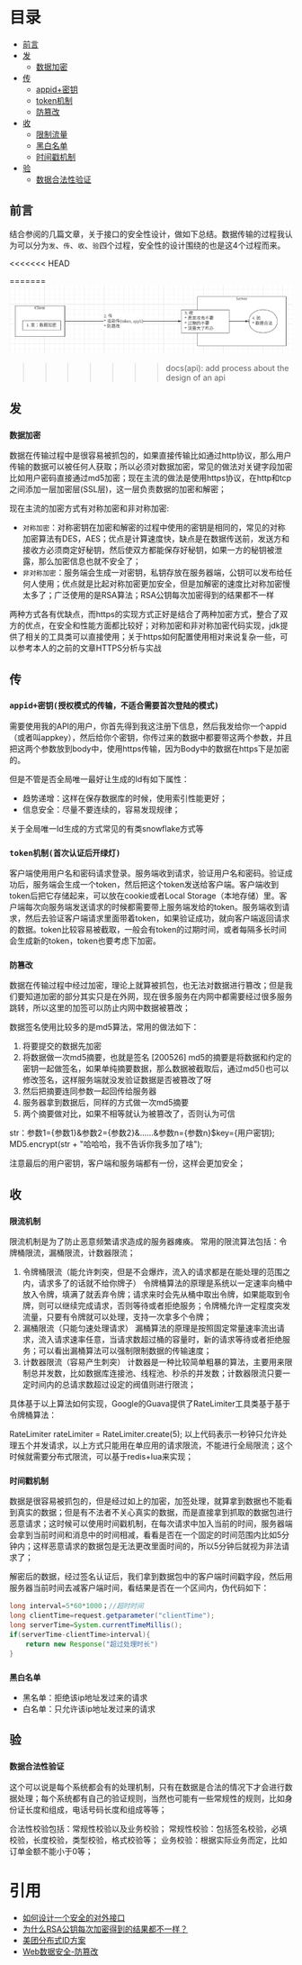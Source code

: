 # 目录
* [前言](#前言)
* [发](#发)
  * [数据加密](#数据加密)
* [传](#传)
  * [appid+密钥](#appid+密钥授权模式的传输，不适合需要首次登陆的模式)
  * [token机制](#token机制首次认证后开绿灯)
  * [防篡改](#防篡改)
* [收](#收)
  * [限制流量](#限制流量)
  * [黑白名单](#黑白名单)
  * [时间戳机制](#时间戳机制)
* [验](#验)
  * [数据合法性验证](#数据合法性验证)

## 前言
结合参阅的几篇文章，关于接口的安全性设计，做如下总结。数据传输的过程我认为可以分为`发`、`传`、`收`、`验`四个过程，安全性的设计围绕的也是这4个过程而来。

<<<<<<< HEAD

=======
![](img/api.png)
>>>>>>> docs(api): add process about the design of an api

## 发
### `数据加密`

数据在传输过程中是很容易被抓包的，如果直接传输比如通过http协议，那么用户传输的数据可以被任何人获取；所以必须对数据加密，常见的做法对关键字段加密比如用户密码直接通过md5加密；现在主流的做法是使用https协议，在http和tcp之间添加一层加密层(SSL层)，这一层负责数据的加密和解密；

现在主流的加密方式有对称加密和非对称加密:
  * `对称加密`：对称密钥在加密和解密的过程中使用的密钥是相同的，常见的对称加密算法有DES，AES；优点是计算速度快，缺点是在数据传送前，发送方和接收方必须商定好秘钥，然后使双方都能保存好秘钥，如果一方的秘钥被泄露，那么加密信息也就不安全了；
  * `非对称加密`：服务端会生成一对密钥，私钥存放在服务器端，公钥可以发布给任何人使用；优点就是比起对称加密更加安全，但是加解密的速度比对称加密慢太多了；广泛使用的是RSA算法；RSA公钥每次加密得到的结果都不一样

两种方式各有优缺点，而https的实现方式正好是结合了两种加密方式，整合了双方的优点，在安全和性能方面都比较好；对称加密和非对称加密代码实现，jdk提供了相关的工具类可以直接使用；关于https如何配置使用相对来说复杂一些，可以参考本人的之前的文章HTTPS分析与实战

## 传
### `appid+密钥(授权模式的传输，不适合需要首次登陆的模式)`
需要使用我的API的用户，你首先得到我这注册下信息，然后我发给你一个appid（或者叫appkey），然后给你个密钥，你传过来的数据中都要带这两个参数，并且把这两个参数放到body中，使用https传输，因为Body中的数据在https下是加密的。

但是不管是否全局唯一最好让生成的Id有如下属性：
  * 趋势递增：这样在保存数据库的时候，使用索引性能更好；
  * 信息安全：尽量不要连续的，容易发现规律；

关于全局唯一Id生成的方式常见的有类snowflake方式等

### `token机制(首次认证后开绿灯)`
客户端使用用户名和密码请求登录。服务端收到请求，验证用户名和密码。验证成功后，服务端会生成一个token，然后把这个token发送给客户端。客户端收到token后把它存储起来，可以放在cookie或者Local Storage（本地存储）里。客户端每次向服务端发送请求的时候都需要带上服务端发给的token。服务端收到请求，然后去验证客户端请求里面带着token，如果验证成功，就向客户端返回请求的数据。token比较容易被截取，一般会有token的过期时间，或者每隔多长时间会生成新的token，token也要考虑下加密。

### `防篡改`
数据在传输过程中经过加密，理论上就算被抓包，也无法对数据进行篡改；但是我们要知道加密的部分其实只是在外网，现在很多服务在内网中都需要经过很多服务跳转，所以这里的加签可以防止内网中数据被篡改；

数据签名使用比较多的是md5算法，常用的做法如下：
  1. 将要提交的数据先加密
  2. 将数据做一次md5摘要，也就是签名
  [200526] md5的摘要是将数据和约定的密钥一起做签名，如果单纯摘要数据，那么数据被截取后，通过md5()也可以修改签名，这样服务端就没发验证数据是否被篡改了呀
  3. 然后把摘要连同参数一起回传给服务器
  4. 服务器拿到数据后，同样的方式做一次md5摘要
  5. 两个摘要做对比，如果不相等就认为被篡改了，否则认为可信

str：参数1={参数1}&参数2={参数2}&……&参数n={参数n}$key={用户密钥};
MD5.encrypt(str + "哈哈哈，我不告诉你我多加了啥");

注意最后的用户密钥，客户端和服务端都有一份，这样会更加安全；

## 收
### `限流机制`
限流机制是为了防止恶意频繁请求造成的服务器瘫痪。
常用的限流算法包括：令牌桶限流，漏桶限流，计数器限流；
  1. 令牌桶限流（能允许刺突，但是不会爆炸，流入的请求都是在能处理的范围之内，请求多了的话就不给你牌子）
    令牌桶算法的原理是系统以一定速率向桶中放入令牌，填满了就丢弃令牌；请求来时会先从桶中取出令牌，如果能取到令牌，则可以继续完成请求，否则等待或者拒绝服务；令牌桶允许一定程度突发流量，只要有令牌就可以处理，支持一次拿多个令牌；
  2. 漏桶限流（只能匀速处理请求）
    漏桶算法的原理是按照固定常量速率流出请求，流入请求速率任意，当请求数超过桶的容量时，新的请求等待或者拒绝服务；可以看出漏桶算法可以强制限制数据的传输速度；
  3. 计数器限流（容易产生刺突）
    计数器是一种比较简单粗暴的算法，主要用来限制总并发数，比如数据库连接池、线程池、秒杀的并发数；计数器限流只要一定时间内的总请求数超过设定的阀值则进行限流；

具体基于以上算法如何实现，Google的Guava提供了RateLimiter工具类基于基于令牌桶算法：

RateLimiter rateLimiter = RateLimiter.create(5);
以上代码表示一秒钟只允许处理五个并发请求，以上方式只能用在单应用的请求限流，不能进行全局限流；这个时候就需要分布式限流，可以基于redis+lua来实现；

### `时间戳机制`
数据是很容易被抓包的，但是经过如上的加密，加签处理，就算拿到数据也不能看到真实的数据；但是有不法者不关心真实的数据，而是直接拿到抓取的数据包进行恶意请求；这时候可以使用时间戳机制，在每次请求中加入当前的时间，服务器端会拿到当前时间和消息中的时间相减，看看是否在一个固定的时间范围内比如5分钟内；这样恶意请求的数据包是无法更改里面时间的，所以5分钟后就视为非法请求了；

解密后的数据，经过签名认证后，我们拿到数据包中的客户端时间戳字段，然后用服务器当前时间去减客户端时间，看结果是否在一个区间内，伪代码如下：
```java
long interval=5*60*1000；//超时时间
long clientTime=request.getparameter("clientTime");
long serverTime=System.currentTimeMillis();
if(serverTime-clientTime>interval){
    return new Response("超过处理时长")
}
```

### `黑白名单`
* 黑名单：拒绝该ip地址发过来的请求
* 白名单：只允许该ip地址发过来的请求

## 验
### `数据合法性验证`
这个可以说是每个系统都会有的处理机制，只有在数据是合法的情况下才会进行数据处理；每个系统都有自己的验证规则，当然也可能有一些常规性的规则，比如身份证长度和组成，电话号码长度和组成等等；

合法性校验包括：常规性校验以及业务校验；
常规性校验：包括签名校验，必填校验，长度校验，类型校验，格式校验等；
业务校验：根据实际业务而定，比如订单金额不能小于0等；

# 引用
* [如何设计一个安全的对外接口](https://my.oschina.net/OutOfMemory/blog/3131916)
* [为什么RSA公钥每次加密得到的结果都不一样？](https://www.jianshu.com/p/e300f7735c87)
* [美团分布式ID方案](https://github.com/Meituan-Dianping/Leaf)
* [Web数据安全-防篡改](https://blog.csdn.net/wxgxgp/article/details/81257877)
